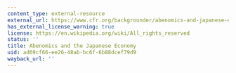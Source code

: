 ```yaml
---
content_type: external-resource
external_url: https://www.cfr.org/backgrounder/abenomics-and-japanese-economy
has_external_license_warning: true
license: https://en.wikipedia.org/wiki/All_rights_reserved
status: ''
title: Abenomics and the Japanese Economy
uid: ad69cf66-ee26-48ab-bc6f-6b88dcef79d9
wayback_url: ''
---
```

